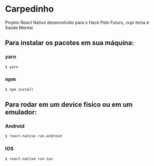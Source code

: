 # Carpedinho

Projeto React Native desenvolvido para o Hack Pelo Futuro, cujo tema é Saúde Mental.


## Para instalar os pacotes em sua máquina: 
### yarn
```sh
$ yarn
```
### npm
```sh
$ npm install
```
## Para rodar em um device físico ou em um emulador: 
### Android
```sh
$ react-native run-android
```
### iOS
```sh
$ react-native run-ios
```
